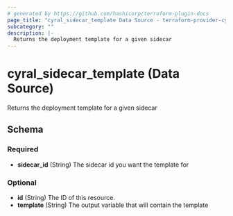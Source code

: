 ```yaml
---
# generated by https://github.com/hashicorp/terraform-plugin-docs
page_title: "cyral_sidecar_template Data Source - terraform-provider-cyral"
subcategory: ""
description: |-
  Returns the deployment template for a given sidecar
---
```


# cyral_sidecar_template (Data Source)

Returns the deployment template for a given sidecar



<!-- schema generated by tfplugindocs -->
## Schema

### Required

- **sidecar_id** (String) The sidecar id you want the template for

### Optional

- **id** (String) The ID of this resource.
- **template** (String) The output variable that will contain the template


